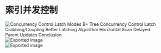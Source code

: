 # 索引并发控制
 ![Concurrency Control Latch Modes B+ Tree Concurrency Control Latch Crabbing/Coupling Better Latching Algorithm Horizontal Scan Delayed Parent Updates Conclusion ](Exported%20image%2020250328134038-0.png)  
![Exported image](Exported%20image%2020250328134042-1.png)  
![Exported image](Exported%20image%2020250328134057-2.png)